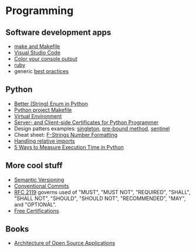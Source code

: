 # Programming

## Software development apps

* [make and Makefile](/apps/make/)
* [Visual Studio Code](/apps/vscode/)
* [Color your console output](color-console.html)
* [ruby](/apps/ruby.html)
* generic [best practices](best-practices.md)

## Python

* [Better (String) Enum in Python](python-string-enum.html)
* [Python project Makefile](/apps/make/python.mak)
* [Virtual Environment](pyenv-virtualenv.html)
* [Server- and Client-side Certificates for Python Programmer](https.html)
* Design patters examples: [singleton](./global_logger.py),
[pre-bound method](./prebound_method_pattern.py),
[sentinel](./sentinel.py)
* Cheat sheet:
[F-Strings Number Formatting](https://cheatography.com/brianallan/cheat-sheets/python-f-strings-number-formatting/)
* [Handling relative imports](https://iq-inc.com/importerror-attempted-relative-import/)
* [5 Ways to Measure Execution Time in Python](https://superfastpython.com/benchmark-execution-time/)

## More cool stuff

* [Semantic Versioning](https://semver.org/)
* [Conventional Commits](https://www.conventionalcommits.org/en/v1.0.0/#summary)
* [RFC 2119](https://www.ietf.org/rfc/rfc2119.txt)
governs used of "MUST", "MUST NOT", "REQUIRED", "SHALL", "SHALL NOT", "SHOULD",
"SHOULD NOT", "RECOMMENDED", "MAY", and "OPTIONAL".
* [Free Certifications](https://github.com/cloudcommunity/Free-Certifications)

## Books

* [Architecture of Open Source Applications](https://aosabook.org/en/)
